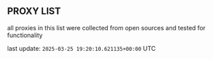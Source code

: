 ## PROXY LIST

all proxies in this list were collected from open sources and tested for functionality

last update: `2025-03-25 19:20:10.621135+00:00` UTC